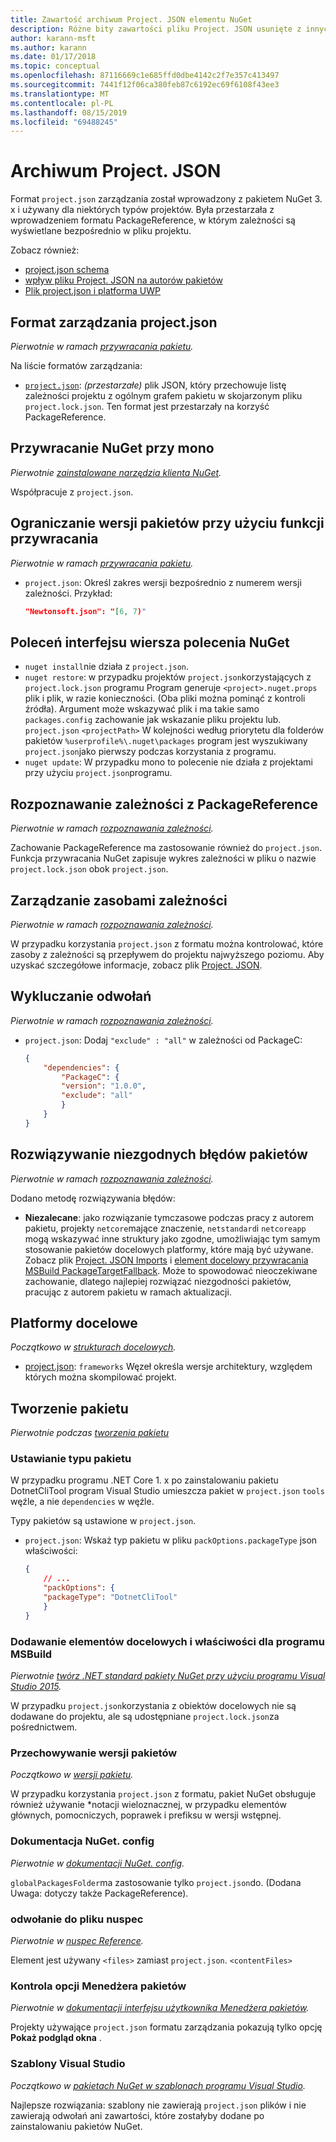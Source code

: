 ```yaml
---
title: Zawartość archiwum Project. JSON elementu NuGet
description: Różne bity zawartości pliku Project. JSON usunięte z innych obszarów dokumentacji programu NuGet.
author: karann-msft
ms.author: karann
ms.date: 01/17/2018
ms.topic: conceptual
ms.openlocfilehash: 87116669c1e685ffd0dbe4142c2f7e357c413497
ms.sourcegitcommit: 7441f12f06ca380feb87c6192ec69f6108f43ee3
ms.translationtype: MT
ms.contentlocale: pl-PL
ms.lasthandoff: 08/15/2019
ms.locfileid: "69488245"
---
```

# <a name="projectjson-archive"></a>Archiwum Project. JSON

Format `project.json` zarządzania został wprowadzony z pakietem NuGet 3. x i używany dla niektórych typów projektów. Była przestarzała z wprowadzeniem formatu PackageReference, w którym zależności są wyświetlane bezpośrednio w pliku projektu.

Zobacz również:

- [project.json schema](project-json.md)
- [wpływ pliku Project. JSON na autorów pakietów](project-json-impact.md)
- [Plik project.json i platforma UWP](project-json-and-uwp.md)

## <a name="projectjson-management-format"></a>Format zarządzania project.json

*Pierwotnie w ramach [przywracania pakietu](../what-is-nuget.md).*

Na liście formatów zarządzania:

- [`project.json`](project-json.md): *(przestarzałe)* plik JSON, który przechowuje listę zależności projektu z ogólnym grafem pakietu w skojarzonym pliku `project.lock.json`. Ten format jest przestarzały na korzyść PackageReference.

## <a name="nuget-restore-on-mono"></a>Przywracanie NuGet przy mono

*Pierwotnie [zainstalowane narzędzia klienta NuGet](../install-nuget-client-tools.md).*

Współpracuje z `project.json`.

## <a name="constraining-package-versions-with-restore"></a>Ograniczanie wersji pakietów przy użyciu funkcji przywracania

*Pierwotnie w ramach [przywracania pakietu](../consume-packages/package-restore.md#constrain-package-versions-with-restore).*

- `project.json`: Określ zakres wersji bezpośrednio z numerem wersji zależności. Przykład:

    ```json
    "Newtonsoft.json": "[6, 7)"
    ```

## <a name="nuget-cli-commands"></a>Poleceń interfejsu wiersza polecenia NuGet

- `nuget install`nie działa z `project.json`.
- `nuget restore`: w przypadku projektów `project.json`korzystających z `project.lock.json` programu Program generuje `<project>.nuget.props` plik i plik, w razie konieczności. (Oba pliki można pominąć z kontroli źródła). Argument może wskazywać plik i ma takie samo `packages.config` zachowanie jak wskazanie pliku projektu lub. `project.json` `<projectPath>` W kolejności według priorytetu dla folderów pakietów `%userprofile%\.nuget\packages` program jest wyszukiwany `project.json`jako pierwszy podczas korzystania z programu.
- `nuget update`: W przypadku mono to polecenie nie działa z projektami przy użyciu `project.json`programu.

## <a name="dependency-resolution-with-packagereference"></a>Rozpoznawanie zależności z PackageReference

*Pierwotnie w ramach [rozpoznawania zależności](../concepts/dependency-resolution.md#dependency-resolution-with-packagereference).*

Zachowanie PackageReference ma zastosowanie również do `project.json`. Funkcja przywracania NuGet zapisuje wykres zależności w pliku o nazwie `project.lock.json` obok `project.json`.

## <a name="managing-dependency-assets"></a>Zarządzanie zasobami zależności

*Pierwotnie w ramach [rozpoznawania zależności](../concepts/dependency-resolution.md#managing-dependency-assets).*

W przypadku korzystania `project.json` z formatu można kontrolować, które zasoby z zależności są przepływem do projektu najwyższego poziomu. Aby uzyskać szczegółowe informacje, zobacz plik [Project. JSON](project-json.md).

## <a name="excluding-references"></a>Wykluczanie odwołań

*Pierwotnie w ramach [rozpoznawania zależności](../concepts/dependency-resolution.md#excluding-references).*

- `project.json`: Dodaj `"exclude" : "all"` w zależności od PackageC:

    ```json
    {
        "dependencies": {
            "PackageC": {
            "version": "1.0.0",
            "exclude": "all"
            }
        }
    }
    ```

## <a name="resolving-incompatible-package-errors"></a>Rozwiązywanie niezgodnych błędów pakietów

*Pierwotnie w ramach [rozpoznawania zależności](../concepts/dependency-resolution.md#resolving-incompatible-package-errors).*

Dodano metodę rozwiązywania błędów:

- **Niezalecane**: jako rozwiązanie tymczasowe podczas pracy z autorem pakietu, projekty `netcore`mające znaczenie, `netstandard`i `netcoreapp` mogą wskazywać inne struktury jako zgodne, umożliwiając tym samym stosowanie pakietów docelowych platformy, które mają być używane. Zobacz plik [Project. JSON Imports](project-json.md#imports) i [element docelowy przywracania MSBuild PackageTargetFallback](../reference/msbuild-targets.md#packagetargetfallback). Może to spowodować nieoczekiwane zachowanie, dlatego najlepiej rozwiązać niezgodności pakietów, pracując z autorem pakietu w ramach aktualizacji.

## <a name="target-frameworks"></a>Platformy docelowe

*Początkowo w [strukturach docelowych](../reference/target-frameworks.md).*

- [project.json](project-json.md): `frameworks` Węzeł określa wersje architektury, względem których można skompilować projekt.

## <a name="creating-a-package"></a>Tworzenie pakietu

*Pierwotnie podczas [tworzenia pakietu](../create-packages/creating-a-package.md)*

### <a name="setting-a-package-type"></a>Ustawianie typu pakietu

W przypadku programu .NET Core 1. x po zainstalowaniu pakietu DotnetCliTool program Visual Studio umieszcza pakiet w `project.json` `tools` węźle, a nie `dependencies` w węźle.

Typy pakietów są ustawione w `project.json`.

- `project.json`: Wskaż typ pakietu w pliku `packOptions.packageType` json właściwości:

    ```json
    {
        // ...
        "packOptions": {
        "packageType": "DotnetCliTool"
        }
    }
    ```

### <a name="adding-targets-and-props-for-msbuild"></a>Dodawanie elementów docelowych i właściwości dla programu MSBuild

*Pierwotnie [twórz .NET standard pakiety NuGet przy użyciu programu Visual Studio 2015](../guides/create-net-standard-packages-vs2015.md).*

W przypadku `project.json`korzystania z obiektów docelowych nie są dodawane do projektu, ale są udostępniane `project.lock.json`za pośrednictwem.

### <a name="package-versioning"></a>Przechowywanie wersji pakietów

*Początkowo w [wersji pakietu](../concepts/package-versioning.md).*

W przypadku korzystania `project.json` z formatu, pakiet NuGet obsługuje również używanie \*notacji wieloznacznej, w przypadku elementów głównych, pomocniczych, poprawek i prefiksu w wersji wstępnej.

### <a name="nugetconfig-reference"></a>Dokumentacja NuGet. config

*Pierwotnie w [dokumentacji NuGet. config](../reference/nuget-config-file.md).*

`globalPackagesFolder`ma zastosowanie tylko `project.json`do. (Dodana Uwaga: dotyczy także PackageReference).

### <a name="nuspec-file-reference"></a>odwołanie do pliku nuspec

*Pierwotnie w [nuspec Reference](../reference/nuspec.md).*

Element jest używany `<files>` zamiast `project.json`. `<contentFiles>`

### <a name="package-manager-options-control"></a>Kontrola opcji Menedżera pakietów

*Pierwotnie w [dokumentacji interfejsu użytkownika Menedżera pakietów](../consume-packages/install-use-packages-visual-studio.md).*

Projekty używające `project.json` formatu zarządzania pokazują tylko opcję **Pokaż podgląd okna** .

### <a name="visual-studio-templates"></a>Szablony Visual Studio

*Początkowo w [pakietach NuGet w szablonach programu Visual Studio](../visual-studio-extensibility/visual-studio-templates.md).*

Najlepsze rozwiązania: szablony nie zawierają `project.json` plików i nie zawierają odwołań ani zawartości, które zostałyby dodane po zainstalowaniu pakietów NuGet.